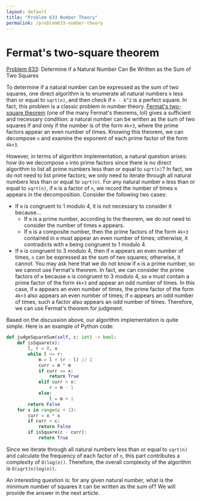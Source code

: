 ```yaml
---
layout: default
title: "Problem 633 Number Theory"
permalink: /problem633-number-theory
---
```


# Fermat's two-square theorem 

[Problem 633](https://leetcode.com/problems/sum-of-square-numbers/): Determine if a Natural Number Can Be Written as the Sum of Two Squares

To determine if a natural number can be expressed as the sum of two squares, one direct algorithm is to enumerate all natural numbers `k` less than or equal to `sqrt(n)`, and then check if `n - k^2` is a perfect square. In fact, this problem is a classic problem in number theory. [Fermat's two-square theorem](https://en.wikipedia.org/wiki/Fermat%27s_theorem_on_sums_of_two_squares) (one of the many Fermat's theorems, lol) gives a sufficient and necessary condition: a natural number can be written as the sum of two squares if and only if the number is of the form `4k+3`, where the prime factors appear an even number of times. Knowing this theorem, we can decompose `n` and examine the exponent of each prime factor of the form `4k+3`.

However, in terms of algorithm implementation, a natural question arises: how do we decompose `n` into prime factors since there is no direct algorithm to list all prime numbers less than or equal to `sqrt(n)`? In fact, we do not need to list prime factors; we only need to iterate through all natural numbers less than or equal to `sqrt(n)`. For any natural number `m` less than or equal to `sqrt(n)`, if `m` is a factor of `n`, we record the number of times `m` appears in the decomposition. Consider the following two cases:

- If `m` is congruent to 1 modulo 4, it is not necessary to consider it because...
  - If `m` is a prime number, according to the theorem, we do not need to consider the number of times `m` appears.
  - If `m` is a composite number, then the prime factors of the form `4k+3` contained in `m` must appear an even number of times; otherwise, it contradicts with `m` being congruent to 1 modulo 4.
- If `m` is congruent to 3 modulo 4, then if `m` appears an even number of times, `n` can be expressed as the sum of two squares; otherwise, it cannot. You may ask here that we do not know if `m` is a prime number, so we cannot use Fermat's theorem. In fact, we can consider the prime factors of `m` because `m` is congruent to 3 modulo 4, so `m` must contain a prime factor of the form `4k+3` and appear an odd number of times. In this case, if `m` appears an even number of times, the prime factor of the form `4k+3` also appears an even number of times; if `m` appears an odd number of times, such a factor also appears an odd number of times. Therefore, we can use Fermat's theorem for judgment.

Based on the discussion above, our algorithm implementation is quite simple. Here is an example of Python code:
```python
def judgeSquareSum(self, c: int) -> bool:
    def isSquare(x):
        l, r = 0, x
        while l <= r:
            m = l + (r - l) // 2
            curr = m * m
            if curr == x:
                return True
            elif curr > x:
                r = m - 1
            else:
                l = m + 1
        return False
    for x in range(c + 1):
        curr = x * x
        if curr > c:
            return False
        if isSquare(c - curr):
            return True
```


Since we iterate through all natural numbers less than or equal to `sqrt(n)` and calculate the frequency of each factor of `n`, this part contributes a complexity of `O(log(n))`. Therefore, the overall complexity of the algorithm is `O(sqrt(n)log(n))`.

An interesting question is: for any given natural number, what is the minimum number of squares it can be written as the sum of? We will provide the answer in the next article.
